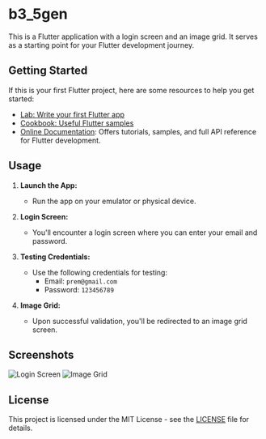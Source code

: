 # b3_5gen

This is a Flutter application with a login screen and an image grid. It serves as a starting point for your Flutter development journey.

## Getting Started

If this is your first Flutter project, here are some resources to help you get started:

- [Lab: Write your first Flutter app](https://docs.flutter.dev/get-started/codelab)
- [Cookbook: Useful Flutter samples](https://docs.flutter.dev/cookbook)
- [Online Documentation](https://docs.flutter.dev/): Offers tutorials, samples, and full API reference for Flutter development.

## Usage

1. **Launch the App:**
   - Run the app on your emulator or physical device.

2. **Login Screen:**
   - You'll encounter a login screen where you can enter your email and password.

3. **Testing Credentials:**
   - Use the following credentials for testing:
     - Email: `prem@gmail.com`
     - Password: `123456789`

4. **Image Grid:**
   - Upon successful validation, you'll be redirected to an image grid screen.

## Screenshots

![Login Screen](https://github.com/PremBhatiya/flutter-image-grid-app/blob/main/assets/login_screen.png)
![Image Grid](https://github.com/PremBhatiya/flutter-image-grid-app/blob/main/assets/image_grid.png)

## License

This project is licensed under the MIT License - see the [LICENSE](LICENSE) file for details.
